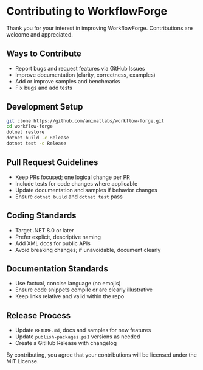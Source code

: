 # Contributing to WorkflowForge

Thank you for your interest in improving WorkflowForge. Contributions are welcome and appreciated.

## Ways to Contribute
- Report bugs and request features via GitHub Issues
- Improve documentation (clarity, correctness, examples)
- Add or improve samples and benchmarks
- Fix bugs and add tests

## Development Setup
```bash
git clone https://github.com/animatlabs/workflow-forge.git
cd workflow-forge
dotnet restore
dotnet build -c Release
dotnet test -c Release
```

## Pull Request Guidelines
- Keep PRs focused; one logical change per PR
- Include tests for code changes where applicable
- Update documentation and samples if behavior changes
- Ensure `dotnet build` and `dotnet test` pass

## Coding Standards
- Target .NET 8.0 or later
- Prefer explicit, descriptive naming
- Add XML docs for public APIs
- Avoid breaking changes; if unavoidable, document clearly

## Documentation Standards
- Use factual, concise language (no emojis)
- Ensure code snippets compile or are clearly illustrative
- Keep links relative and valid within the repo

## Release Process
- Update `README.md`, docs and samples for new features
- Update `publish-packages.ps1` versions as needed
- Create a GitHub Release with changelog

By contributing, you agree that your contributions will be licensed under the MIT License.


